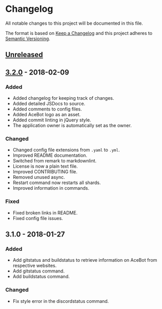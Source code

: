 <!-- markdownlint-disable MD022 MD024 MD032 -->
# Changelog
<!-- http://keepachangelog.com -->
All notable changes to this project will be documented in this file.

The format is based on [Keep a Changelog](http://keepachangelog.com/en/1.0.0/)
and this project adheres to [Semantic Versioning](http://semver.org/spec/v2.0.0.html).

<!--
## [NEW] - YYYY-MM-DD
### Added
- Add here.

### Changed
- Change here.

## Removed
- Remove here.
-->

## [Unreleased]

## [3.2.0] - 2018-02-09
### Added
- Added changelog for keeping track of changes.
- Added detailed JSDocs to source.
- Added comments to config files.
- Added AceBot logo as an asset.
- Added commit linting in jQuery style.
- The application owner is automatically set as the owner.

### Changed
- Changed config file extensions from `.yaml` to `.yml`.
- Improved README documentation.
- Switched from remark to markdownlint.
- License is now a plain text file.
- Improved CONTRIBUTING file.
- Removed unused async.
- Restart command now restarts all shards.
- Improved information in commands.

### Fixed
- Fixed broken links in README.
- Fixed config file issues.

## 3.1.0 - 2018-01-27
### Added
- Add gitstatus and buildstatus to retrieve information on AceBot from respective websites.
- Add gitstatus command.
- Add buildstatus command.

### Changed
- Fix style error in the discordstatus command.

<!-- [NEW]: http://github.com/olivierlacan/keep-a-changelog/compare/vOLD...vNEW -->
[Unreleased]: http://github.com/Aceheliflyer/AceBot/compare/v3.2.0...HEAD
[3.2.0]: http://github.com/Aceheliflyer/AceBot/compare/v3.1.0...v3.2.0
